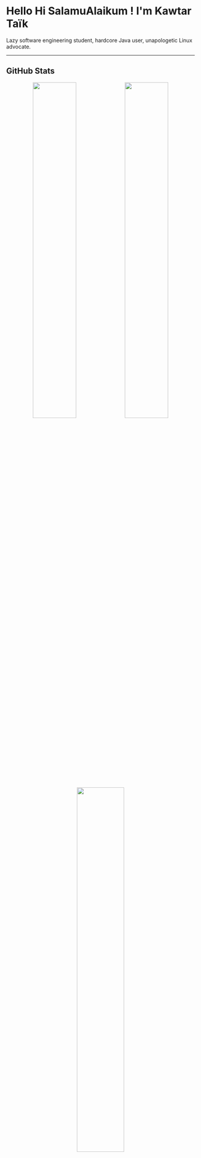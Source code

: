 # Hello Hi SalamuAlaikum ! I'm Kawtar Taïk 

Lazy software engineering student, hardcore Java user, unapologetic Linux advocate.

---

## GitHub Stats

<p align="center">
  <img src="https://github-readme-stats.vercel.app/api?username=kei077&show_icons=true&theme=tokyonight" width="48%" />
  <img src="https://streak-stats.demolab.com?user=kei077&theme=tokyonight" width="48%" />
</p>

<p align="center">
  <img src="https://github-readme-stats.vercel.app/api/top-langs/?username=kei077&layout=compact&theme=tokyonight" width="50%" />
</p>

---

## Hobbies
- Weaseling (ask me about it!)

## Let's connect (only contact me if you have snacks to offer)!  
- **Email:** kawtartaik123@gmail.com  
- **LinkedIn:** [Kawtar Taïk](https://www.linkedin.com/in/kawtar-ta%C3%AFk-7544a11b9/)

> “Talk is cheap. Show me the code.” – Linus Torvalds
